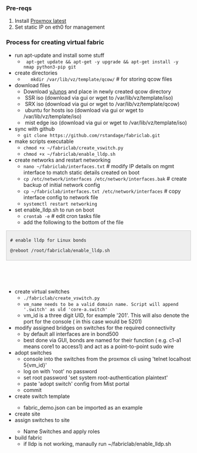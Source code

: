 <html>
<head>
	<title></title>
</head>
<body data-gr-ext-installed="" data-new-gr-c-s-check-loaded="8.907.0" data-new-gr-c-s-loaded="8.907.0">
<h3>Pre-reqs</h3>

<ol>
	<li>Install <a href="https://www.proxmox.com/en/downloads/proxmox-virtual-environment/iso/proxmox-ve-8-0-iso-installer">Proxmox latest</a></li>
	<li>Set static IP on eth0 for management</li>
</ol>

<h3>Process for creating virtual fabric</h3>

<ul>
	<li>run apt-update and install some stuff
	<ul>
		<li><code>&nbsp;apt-get update &amp;&amp; apt-get -y upgrade &amp;&amp; apt-get install -y nmap python3-pip git</code></li>
	</ul>
	</li>
	<li>create directories
	<ul>
		<li>&nbsp;&nbsp;&nbsp; &nbsp;<code>mkdir /var/lib/vz/template/qcow/</code> # for storing qcow files</li>
	</ul>
	</li>
	<li>download files
	<ul>
		<li>Download <a href="https://support.juniper.net/support/downloads/?p=vjunos">vJunos</a> and place in newly created qcow directory</li>
		<li>&nbsp;SSR iso (download via gui or wget to /var/lib/vz/template/iso)</li>
		<li>&nbsp;SRX iso (download via gui or wget to /var/lib/vz/template/qcow)</li>
		<li>&nbsp;ubuntu for hosts iso (download via gui or wget to /var/lib/vz/template/iso)</li>
		<li>&nbsp;mist edge iso (download via gui or wget to /var/lib/vz/template/iso)</li>
	</ul>
	</li>
	<li>sync with github&nbsp;
	<ul>
		<li><code>git clone https://github.com/rstandage/fabriclab.git</code></li>
	</ul>
	</li>
	<li>make scripts executable
	<ul>
		<li><code>chmod +x ~/fabriclab/create_vswitch.py</li></code>
		<li><code>chmod +x ~/fabriclab/enable_lldp.sh</li></code>
	</ul>
	</li>
	<li>create networks and restart networking
	<ul>
		<li><code>nano ~/fabriclab/interfaces.txt</code> # modify IP details on mgmt interface to match static details created on boot</li>
		<li><code>cp /etc/network/interfaces /etc/network/interfaces.bak</code> # create backup of initial network config</li>
		<li><code>cp ~/fabriclab/interfaces.txt /etc/network/interfaces</code> # copy interface config to network file</li>
		<li><code>systemctl restart networking</code></li>
	</ul>
	</li>
	<li>set enable_lldp.sh to run on boot
	<ul>
		<li><code>crontab -e</code> # edit cron tasks file</li>
		<li>add the following to the bottom of the file</li>
	</ul>
	</li>
</ul>

<div style="background:#eee;border:1px solid #ccc;padding:5px 10px;">
<p><code># enable lldp for Linux bonds<br />
@reboot /root/fabriclab/enable_lldp.sh</code></p>
</div>

<p>&nbsp;</p>

<p>&nbsp;</p>

<ul>
	<li>create virtual switches
	<ul>
		<li><code>./fabriclab/create_vswitch.py</code></li>
		<li><code>vm_name needs to be a valid domain name. Script will append '.switch' as uld &#39;core-a.switch&#39; </code></li>
		<li>vm_id is a three digit UID, for example &#39;201&#39;. This will also denote the port for the console ( in this case would be 5201)</li>
	</ul>
	</li>
	<li>modify assigned bridges on switches for the required connectivity
	<ul>
		<li>by default all interfaces are in bond500</li>
		<li>best done via GUI, bonds are named for their function ( e.g. c1-a1 means core1 to access1) and act as a point-to-point sudo wire</li>
	</ul>
	</li>
	<li>adopt switches
	<ul>
		<li>console into the switches from the proxmox cli using &#39;telnet localhost 5{vm_id}'</li>
		<li>log on with &#39;root&#39; no password</li>
		<li>set root password 'set system root-authentication plaintext'</li>
		<li>paste 'adopt switch' config from Mist portal</li>
		<li>commit</li>
	</ul>
	</li>
	<li>create switch template</li>
	<ul>
		<li>fabric_demo.json can be imported as an example</li>
	</ul>
	<li>create site</li>
	<li>assign switches to site</li>
	<ul>
		<li>Name Switches and apply roles</li>
	</ul>
	<li>build fabric
	<ul>
		<li>if lldp is not working, manaully run ~/fabriclab/enable_lldp.sh</li>
	</ul>
	</li>
</ul>
</body>
<grammarly-desktop-integration data-grammarly-shadow-root="true"></grammarly-desktop-integration></html>
